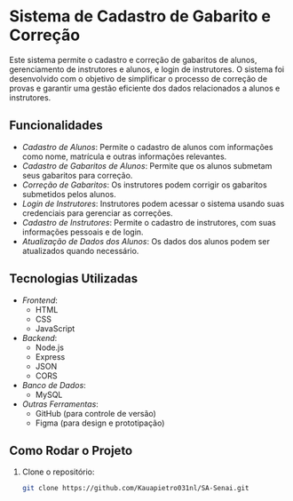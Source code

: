 # Sistema de Cadastro de Gabarito e Correção

Este sistema permite o cadastro e correção de gabaritos de alunos, gerenciamento de instrutores e alunos, e login de instrutores. O sistema foi desenvolvido com o objetivo de simplificar o processo de correção de provas e garantir uma gestão eficiente dos dados relacionados a alunos e instrutores.

## Funcionalidades

- *Cadastro de Alunos*: Permite o cadastro de alunos com informações como nome, matrícula e outras informações relevantes.
- *Cadastro de Gabaritos de Alunos*: Permite que os alunos submetam seus gabaritos para correção.
- *Correção de Gabaritos*: Os instrutores podem corrigir os gabaritos submetidos pelos alunos.
- *Login de Instrutores*: Instrutores podem acessar o sistema usando suas credenciais para gerenciar as correções.
- *Cadastro de Instrutores*: Permite o cadastro de instrutores, com suas informações pessoais e de login.
- *Atualização de Dados dos Alunos*: Os dados dos alunos podem ser atualizados quando necessário.

## Tecnologias Utilizadas

- *Frontend*:
  - HTML
  - CSS
  - JavaScript
- *Backend*:
  - Node.js
  - Express
  - JSON
  - CORS
- *Banco de Dados*:
  - MySQL
- *Outras Ferramentas*:
  - GitHub (para controle de versão)
  - Figma (para design e prototipação)

## Como Rodar o Projeto

1. Clone o repositório:
   ```bash
   git clone https://github.com/Kauapietro031nl/SA-Senai.git
